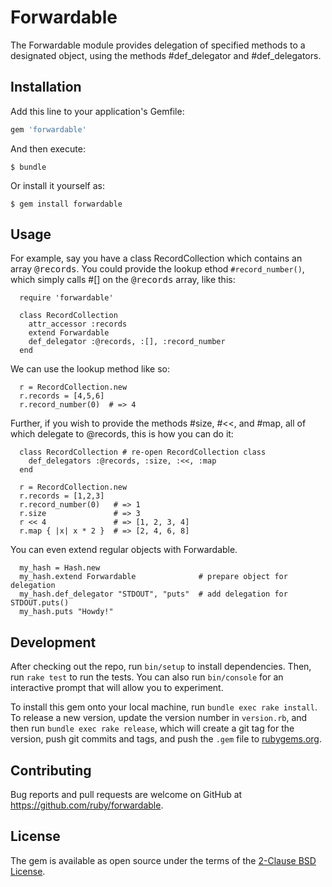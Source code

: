 # Forwardable

The Forwardable module provides delegation of specified methods to a designated object, using the methods #def_delegator and #def_delegators.

## Installation

Add this line to your application's Gemfile:

```ruby
gem 'forwardable'
```

And then execute:

    $ bundle

Or install it yourself as:

    $ gem install forwardable

## Usage

For example, say you have a class RecordCollection which contains an array <tt>@records</tt>.  You could provide the lookup ethod `#record_number()`, which simply calls #[] on the <tt>@records</tt> array, like this:

```
  require 'forwardable'

  class RecordCollection
    attr_accessor :records
    extend Forwardable
    def_delegator :@records, :[], :record_number
  end
```

We can use the lookup method like so:

```
  r = RecordCollection.new
  r.records = [4,5,6]
  r.record_number(0)  # => 4
```

Further, if you wish to provide the methods #size, #<<, and #map, all of which delegate to @records, this is how you can do it:

```
  class RecordCollection # re-open RecordCollection class
    def_delegators :@records, :size, :<<, :map
  end

  r = RecordCollection.new
  r.records = [1,2,3]
  r.record_number(0)   # => 1
  r.size               # => 3
  r << 4               # => [1, 2, 3, 4]
  r.map { |x| x * 2 }  # => [2, 4, 6, 8]
```

You can even extend regular objects with Forwardable.

```
  my_hash = Hash.new
  my_hash.extend Forwardable              # prepare object for delegation
  my_hash.def_delegator "STDOUT", "puts"  # add delegation for STDOUT.puts()
  my_hash.puts "Howdy!"
```

## Development

After checking out the repo, run `bin/setup` to install dependencies. Then, run `rake test` to run the tests. You can also run `bin/console` for an interactive prompt that will allow you to experiment.

To install this gem onto your local machine, run `bundle exec rake install`. To release a new version, update the version number in `version.rb`, and then run `bundle exec rake release`, which will create a git tag for the version, push git commits and tags, and push the `.gem` file to [rubygems.org](https://rubygems.org).

## Contributing

Bug reports and pull requests are welcome on GitHub at https://github.com/ruby/forwardable.

## License

The gem is available as open source under the terms of the [2-Clause BSD License](https://opensource.org/licenses/BSD-2-Clause).
